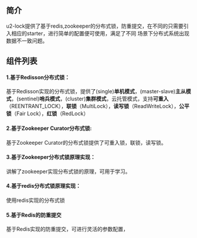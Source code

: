 ## 简介  

u2-lock提供了基于redis,zookeeper的分布式锁，防重提交，在不同的只需要引入相应的starter，进行简单的配置便可使用，满足了不同
场景下分布式系统出现数据不一致问题。

## 组件列表

#### 1.基于Redisson分布式锁：   
基于Redisson实现的分布式锁，提供了(single)**单机模式**，(master-slave)**主从模式**，(sentinel)**哨兵模式**，(cluster)**集群模式**，云托管模式，支持**可重入**（REENTRANT_LOCK），**联锁**（MultiLock），**读写锁**（ReadWriteLock），**公平锁**（Fair Lock），**红锁**（RedLock）  
#### 2.基于Zookeeper Curator分布式锁:  
基于Zookeeper Curator的分布式锁提供了可重入锁，联锁，读写锁。  
#### 3.基于Zookeeper分布式锁原理实现：  
讲解了zookeeper实现分布式锁的原理，可用于学习。  
#### 4.基于redis分布式锁原理实现： 
使用redis实现的分布式锁
#### 5.基于Redis的防重提交
基于Redis实现的防重提交，可进行灵活的参数配置，





